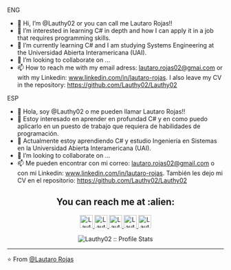 ENG
- 👋 Hi, I’m @Lauthy02 or you can call me Lautaro Rojas!!
- 👀 I’m interested in learning C# in depth and how I can apply it in a job that requires programming skills.
- 🌱 I’m currently learning C# and I am studying Systems Engineering at the Universidad Abierta Interamericana (UAI).
- 💞️ I’m looking to collaborate on ...
- 📫 How to reach me with my email adress: lautaro.rojas02@gmai.com or with my Linkedin: www.linkedin.com/in/lautaro-rojas. I also leave my CV in the repository: https://github.com/Lauthy02/Lauthy02

ESP
- 👋 Hola, soy @Lauthy02 o me pueden llamar Lautaro Rojas!!
- 👀 Estoy interesado en aprender en profundad C# y en como puedo aplicarlo en un puesto de trabajo que requiera de habilidades de programación.
- 🌱 Actualmente estoy aprendiendo C# y estudio Ingeniería en Sistemas en la Universidad Abierta Interamericana (UAI).
- 💞️ I’m looking to collaborate on ...
- 📫 Me pueden encontrar con mi correo: lautaro.rojas02@gmail.com o con mi Linkedin: www.linkedin.com/in/lautaro-rojas. También les dejo mi CV en el repositorio: https://github.com/Lauthy02/Lauthy02

<h2 align="center">You can reach me at :alien:</h2>

<p align="center">
  <a href="www.linkedin.com/in/lautaro-rojas">
    <img src="https://www.vectorlogo.zone/logos/linkedin/linkedin-icon.svg" alt="Lautaro Rojas's LinkedIn Profile" height="30" width="30">
  </a>

  <a href="https://stackoverflow.com/users/18413052/lautaro-rojas">
    <img src="https://www.vectorlogo.zone/logos/stackoverflow/stackoverflow-icon.svg" alt="Lautaro Rojas's Stack Overflow Profile" height="30" width="30">
  </a>
  
  <a href="https://api.whatsapp.com/send/?phone=5491162487183&text&app_absent=0">
    <img src="https://www.vectorlogo.zone/logos/whatsapp/whatsapp-icon.svg" alt="Lautaro Rojas's WhatsApp" height="30" width="30">
  </a>
  
  <a href="https://t.me/Lauthy_02">
    <img src="https://www.vectorlogo.zone/logos/telegram/telegram-icon.svg" alt="Lautaro Rojas's Telegram" height="30" width="30">
  </a>
  
  <a href="lautaro.rojas02@gmail.com">
    <img src="https://www.vectorlogo.zone/logos/gmail/gmail-icon.svg" alt="Lautaro Rojas's Gmail" height="30" width="30">
  </a>
</p>

<p align="center"><img src="https://github-readme-stats.vercel.app/api?username=AnhellO&show_icons=true&theme=synthwave" alt="Lauthy02 :: Profile Stats" /></p>

---

⭐️ From [@Lautaro Rojas](https://github.com/Lauthy02)
